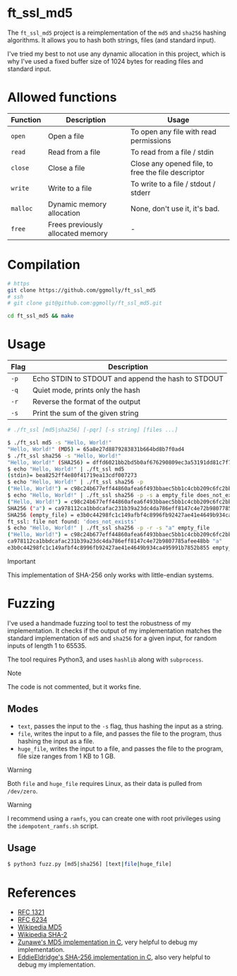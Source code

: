 # ft_ssl_md5

The `ft_ssl_md5` project is a reimplementation of the `md5` and `sha256` hashing algorithms. It allows you to hash both strings, files (and standard input).

I've tried my best to not use any dynamic allocation in this project, which is why I've used a fixed buffer size of 1024 bytes for reading files and standard input.

# Allowed functions

| Function | Description | Usage |
|----------|-------------|-------|
| `open`   | Open a file | To open any file with read permissions |
| `read`   | Read from a file | To read from a file / stdin |
| `close`  | Close a file | Close any opened file, to free the file descriptor |
| `write`  | Write to a file | To write to a file / stdout / stderr |
| `malloc` | Dynamic memory allocation | None, don't use it, it's bad. |
| `free`   | Frees previously allocated memory | - |

# Compilation

```bash
# https
git clone https://github.com/ggmolly/ft_ssl_md5
# ssh
# git clone git@github.com:ggmolly/ft_ssl_md5.git

cd ft_ssl_md5 && make
```

# Usage

| Flag | Description |
|------|-------------|
| `-p`   | Echo STDIN to STDOUT and append the hash to STDOUT |
| `-q`   | Quiet mode, prints only the hash |
| `-r`   | Reverse the format of the output |
| `-s`   | Print the sum of the given string |

```bash
# ./ft_ssl [md5|sha256] [-pqr] [-s string] [files ...]

$ ./ft_ssl md5 -s "Hello, World!"
"Hello, World!" (MD5) = 65a8e27d8879283831b664bd8b7f0ad4
$ ./ft_ssl sha256 -s "Hello, World!"
"Hello, World!" (SHA256) = dffd6021bb2bd5b0af676290809ec3a53191dd81c7f70a4b28688a362182986f
$ echo "Hello, World!" | ./ft_ssl md5
(stdin)= bea8252ff4e80f41719ea13cdf007273
$ echo "Hello, World!" | ./ft_ssl sha256 -p
("Hello, World!") = c98c24b677eff44860afea6f493bbaec5bb1c4cbb209c6fc2bbb47f66ff2ad31
$ echo "Hello, World!" | ./ft_ssl sha256 -p -s a empty_file does_not_exists
("Hello, World!") = c98c24b677eff44860afea6f493bbaec5bb1c4cbb209c6fc2bbb47f66ff2ad31
SHA256 ("a") = ca978112ca1bbdcafac231b39a23dc4da786eff8147c4e72b9807785afee48bb
SHA256 (empty_file) = e3b0c44298fc1c149afbf4c8996fb92427ae41e4649b934ca495991b7852b855
ft_ssl: file not found: 'does_not_exists'
$ echo "Hello, World!" | ./ft_ssl sha256 -p -r -s "a" empty_file 
("Hello, World!") = c98c24b677eff44860afea6f493bbaec5bb1c4cbb209c6fc2bbb47f66ff2ad31
ca978112ca1bbdcafac231b39a23dc4da786eff8147c4e72b9807785afee48bb "a"
e3b0c44298fc1c149afbf4c8996fb92427ae41e4649b934ca495991b7852b855 empty_file
```

> [!IMPORTANT]
> This implementation of SHA-256 only works with little-endian systems.

# Fuzzing

I've used a handmade fuzzing tool to test the robustness of my implementation. It checks if the output of my implementation matches the standard implementation of `md5` and `sha256` for a given input, for random inputs of length 1 to 65535.

The tool requires Python3, and uses `hashlib` along with `subprocess`.

> [!NOTE]
> The code is not commented, but it works fine.

## Modes

- `text`, passes the input to the `-s` flag, thus hashing the input as a string.
- `file`, writes the input to a file, and passes the file to the program, thus hashing the input as a file.
- `huge_file`, writes the input to a file, and passes the file to the program, file size ranges from 1 KB to 1 GB.

> [!WARNING]
> Both `file` and `huge_file` requires Linux, as their data is pulled from `/dev/zero`.

> [!WARNING]
> I recommend using a `ramfs`, you can create one with root privileges using the `idempotent_ramfs.sh` script.

## Usage

```bash
$ python3 fuzz.py [md5|sha256] [text|file|huge_file]
```

# References

- [RFC 1321](https://tools.ietf.org/html/rfc1321)
- [RFC 6234](https://tools.ietf.org/html/rfc6234)
- [Wikipedia MD5](https://en.wikipedia.org/wiki/MD5)
- [Wikipedia SHA-2](https://en.wikipedia.org/wiki/SHA-2)
- [Zunawe's MD5 implementation in C](https://github.com/zunawe/md5-c), very helpful to debug my implementation.
- [EddieEldridge's SHA-256 implementation in C](https://github.com/EddieEldridge/SHA256-in-C), also very helpful to debug my implementation.
